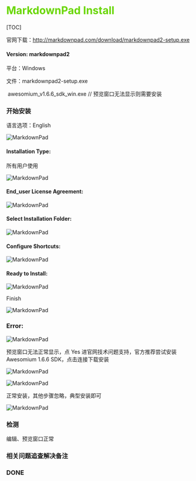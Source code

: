 # <font color=#69D600>MarkdownPad Install</font>

[TOC]

官网下载：http://markdownpad.com/download/markdownpad2-setup.exe

#### Version: markdownpad2

平台：Windows

文件：markdownpad2-setup.exe

​			awesomium_v1.6.6_sdk_win.exe	// 预览窗口无法显示则需要安装



### 开始安装

语言选项：English

![MarkdownPad](../images/MarkdownPad/MarkdownPad001.png "English") 

#### Installation Type:

所有用户使用

![MarkdownPad](../images/MarkdownPad/MarkdownPad002.png "Installation Type") 



#### End_user License Agreement:

![MarkdownPad](../images/MarkdownPad/MarkdownPad003.png "End_user License Agreement") 



#### Select Installation Folder:

![MarkdownPad](../images/MarkdownPad/MarkdownPad004.png "Select Installation Folder") 



#### Configure Shortcuts:

![MarkdownPad](../images/MarkdownPad/MarkdownPad005.png "Configure Shortcuts") 



#### Ready to Install:

![MarkdownPad](../images/MarkdownPad/MarkdownPad006.png "Ready to Install") 

Finish

![MarkdownPad](../images/MarkdownPad/MarkdownPad007.png "Finish") 



### Error:

![MarkdownPad](../images/MarkdownPad/MarkdownPad008.png "预览窗口无法正常显示") 

预览窗口无法正常显示，点 Yes 进官网技术问题支持，官方推荐尝试安装 Awesomium 1.6.6 SDK，点击连接下载安装

![MarkdownPad](../images/MarkdownPad/MarkdownPad009.png "尝试安装 Awesomium 1.6.6 SDK") 

![MarkdownPad](../images/MarkdownPad/MarkdownPad010.png "下载安装") 

正常安装，其他步骤忽略，典型安装即可

![MarkdownPad](../images/MarkdownPad/MarkdownPad011.png "典型安装") 



### 检测
编辑、预览窗口正常



### 相关问题追查解决备注


### DONE



